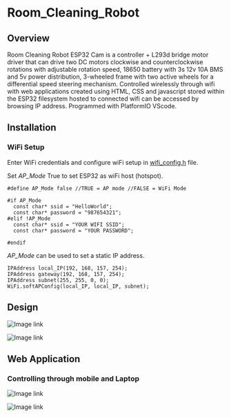# Room_Cleaning_Robot

## Overview

Room Cleaning Robot ESP32 Cam is a controller + L293d bridge motor driver that can drive two DC motors clockwise and counterclockwise rotations with adjustable rotation speed, 18650 battery with 3s 12v 10A BMS and 5v power distribution, 3-wheeled frame with two active wheels for a differential speed steering mechanism. Controlled wirelessly through wifi with web applications created using HTML, CSS and javascript stored within the ESP32 filesystem hosted to connected wifi can be accessed by browsing IP address. Programmed with PlatformIO VScode.

## Installation

### WiFi Setup
Enter WiFi credentials and configure wiFi setup in [wifi_config.h](https://github.com/kaushikbaidya09/Room_Cleaning_Robot/blob/main/src/wifi_config.h) file.

Set _AP_Mode_ True to set ESP32 as wiFi host (hotspot).

```
#define AP_Mode false //TRUE = AP mode //FALSE = WiFi Mode

#if AP_Mode
  const char* ssid = "HelloWorld";
  const char* password = "987654321";
#elif !AP_Mode
  const char* ssid = "YOUR WIFI SSID";
  const char* password = "YOUR PASSWORD";

#endif
```

_AP_Mode_ can be used to set a static IP address. 
```
IPAddress local_IP(192, 168, 157, 254);
IPAddress gateway(192, 168, 157, 254);
IPAddress subnet(255, 255, 0, 0);
WiFi.softAPConfig(local_IP, local_IP, subnet);
```

## Design

![Image link](https://github.com/kaushikbaidya09/Room_Cleaning_Robot/blob/main/Pics/image1.jpg?raw=true) 

![Image link](https://github.com/kaushikbaidya09/Room_Cleaning_Robot/blob/main/Pics/image2.jpg?raw=true)

## Web Application
### Controlling through mobile and Laptop

![Image link](https://github.com/kaushikbaidya09/Room_Cleaning_Robot/blob/main/Pics/SC1.jpg?raw=true)

![Image link](https://github.com/kaushikbaidya09/Room_Cleaning_Robot/blob/main/Pics/SC2.jpg?raw=true)

